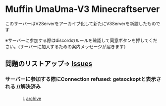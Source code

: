 # Muffin UmaUma-V3 Minecraftserver
このサーバーはV2Serverをアーカイブ化して新たにV3Serverを新設したものです      
  
※サーバーに参加する際はdiscordのルールを確認して同意ボタンを押してください。(サーバーに加入するための案内メッセージが届きます）


## 問題のリストアップ→ [Issues](https://github.com/Shigemimf/MUU-V3-Minecraftserver/issues)
### サーバーに参加する際にConnection refused: getsockoptと表示される //解決済み　
　　　　L [archive](https://github.com/Shigemimf/MUU-V3-Minecraftserver/issues/1)
